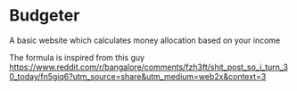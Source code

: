 # Budgeter

A basic website which calculates money allocation based on your income

The formula is inspired from this guy https://www.reddit.com/r/bangalore/comments/fzh3ft/shit_post_so_i_turn_30_today/fn5giq6?utm_source=share&utm_medium=web2x&context=3
